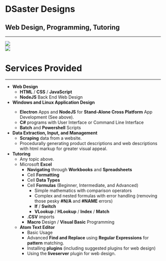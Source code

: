 <h1>DSaster Designs</h1>
<h2>Web Design, Programming, Tutoring</h2>
<hr />
<div>
	<a href=https://github.com/anuraghazra/github-readme-stats>
		<img src='https://github-readme-stats.vercel.app/api?username=AlanDSaster&show_icons=true&theme=dark'>
	</a>
</div>

<div>
	<a href=https://github.com/anuraghazra/github-readme-stats>
		<img src='https://github-readme-stats.vercel.app/api/top-langs/?username=AlanDSaster&theme=dark'>
	</a>
</div>

<h1>Services Provided</h1>
<hr />
<ul>
	<li>
		<b>Web Design</b>
		<ul>
			<li>
				<b>HTML</b> / <b>CSS</b> / <b>JavaScript</b>
			</li>
			<li>
				<b>NodeJS</b> Back End Web Design
			</li>
		</ul>
	</li>
	<li>
		<div>
			<b>Windows and Linux Application Design</b>
			<ul>
				<li>
					<b>Electron</b> Apps and <b>NodeJS</b> for <b>Stand-Alone Cross Platform</b> App Development (See above).
				</li>
				<li>
					<b>C#</b> programs with User Interface or Command Line Interface
				</li>
				<li>
					<b>Batch</b> and <b>Powershell</b> Scripts
				</li>
			</ul>
		</div>
	</li>
	<li>
		<b>Data Extraction, Input, and Management</b>
		<ul>
			<li>
				<b>Scraping</b> data from a website.
			</li>
			<li>
				Procedurally generating product descriptions and web descriptions with html markup for greater visual appeal.
			</li>
		</ul>
	</li>
	<li>
		<b>Tutoring</b>
		<ul>
			<li>
				Any topic above.
			</li>
			<li>
				Microsoft <b>Excel</b>
				<ul>
					<li>
						<b>Navigating</b> through <b>Workbooks</b> and <b>Spreadsheets</b>
					</li>
					<li>
						Cell <b>Formatting</b>
					</li>
					<li>
						Cell <b>Data Types</b>
					</li>
					<li>
						Cell <b>Formulas</b> (Beginner, Intermediate, and Advanced)
						<ul>
							<li>
								Simple mathematics with comparison operators
							</li>
							<li>
								Complex and nested formulas with error handling (removing those pesky <b>#N/A</b> and <b>#NAME</b> errors)
							</li>
							<li>
								<b>If</b> / <b>Switch</b>
							</li>
							<li>
								<b>VLookup</b> / <b>HLookup</b> / <b>Index</b> / <b>Match</b>
							</li>
						</ul>
					</li>
					<li>
						<b>.CSV</b> imports
					</li>
					<li>
						<b>Macro</b> Design / <b>Visual Basic</b> Programming
					</li>
				</ul>
			</li>
			<li>
				<b>Atom Text Editor</b>
				<ul>
					<li>
						Basic Usage
					</li>
					<li>
						Advanced <b>Find and Replace</b> using <b>Regular Expressions</b> for <b>pattern</b> matching.
					</li>
					<li>
						Installing <b>plugins</b> (including suggested plugins for web design)
					</li>
					<li>
						Using the <b>liveserver</b> plugin for web design.
					</li>
				</ul>
			</li>
		</ul>
	</li>
</ul>
